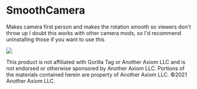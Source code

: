 # SmoothCamera
Makes camera first person and makes the rotation smooth so viewers don't throw up
I doubt this works with other camera mods, so I'd recommend uninstalling those if you want to use this

![](https://user-images.githubusercontent.com/29258204/175766564-697a13b5-8834-44a4-9c60-d6b61687faa9.gif)

This product is not affiliated with Gorilla Tag or Another Axiom LLC and is not endorsed or otherwise sponsored by Another Axiom LLC. Portions of the materials contained herein are property of Another Axiom LLC. ©2021 Another Axiom LLC.

